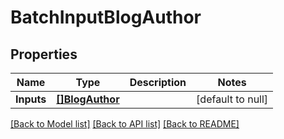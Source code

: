 # BatchInputBlogAuthor

## Properties
Name | Type | Description | Notes
------------ | ------------- | ------------- | -------------
**Inputs** | [**[]BlogAuthor**](BlogAuthor.md) |  | [default to null]

[[Back to Model list]](../README.md#documentation-for-models) [[Back to API list]](../README.md#documentation-for-api-endpoints) [[Back to README]](../README.md)

